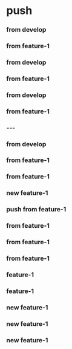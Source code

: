 # push

### from develop

### from feature-1

### from develop

### from feature-1

### from develop

### from feature-1

### ---

### from develop

### from feature-1

### from feature-1

### new feature-1

### push from feature-1

### from feature-1

### from feature-1

### from feature-1

### feature-1

### feature-1

### new feature-1

### new feature-1

### new feature-1